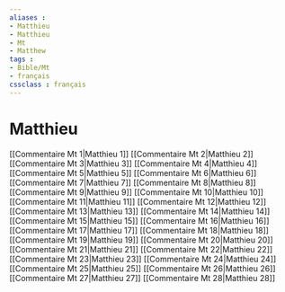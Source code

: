 ```yaml
---
aliases : 
- Matthieu
- Matthieu
- Mt
- Matthew
tags : 
- Bible/Mt
- français
cssclass : français
---
```


# Matthieu

[[Commentaire Mt 1|Matthieu 1]]
[[Commentaire Mt 2|Matthieu 2]]
[[Commentaire Mt 3|Matthieu 3]]
[[Commentaire Mt 4|Matthieu 4]]
[[Commentaire Mt 5|Matthieu 5]]
[[Commentaire Mt 6|Matthieu 6]]
[[Commentaire Mt 7|Matthieu 7]]
[[Commentaire Mt 8|Matthieu 8]]
[[Commentaire Mt 9|Matthieu 9]]
[[Commentaire Mt 10|Matthieu 10]]
[[Commentaire Mt 11|Matthieu 11]]
[[Commentaire Mt 12|Matthieu 12]]
[[Commentaire Mt 13|Matthieu 13]]
[[Commentaire Mt 14|Matthieu 14]]
[[Commentaire Mt 15|Matthieu 15]]
[[Commentaire Mt 16|Matthieu 16]]
[[Commentaire Mt 17|Matthieu 17]]
[[Commentaire Mt 18|Matthieu 18]]
[[Commentaire Mt 19|Matthieu 19]]
[[Commentaire Mt 20|Matthieu 20]]
[[Commentaire Mt 21|Matthieu 21]]
[[Commentaire Mt 22|Matthieu 22]]
[[Commentaire Mt 23|Matthieu 23]]
[[Commentaire Mt 24|Matthieu 24]]
[[Commentaire Mt 25|Matthieu 25]]
[[Commentaire Mt 26|Matthieu 26]]
[[Commentaire Mt 27|Matthieu 27]]
[[Commentaire Mt 28|Matthieu 28]]
